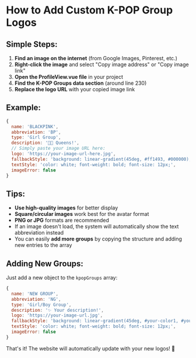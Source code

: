 # How to Add Custom K-POP Group Logos

## Simple Steps:

1. **Find an image on the internet** (from Google Images, Pinterest, etc.)
2. **Right-click the image** and select "Copy image address" or "Copy image link"
3. **Open the ProfileView.vue file** in your project
4. **Find the K-POP Groups data section** (around line 230)
5. **Replace the logo URL** with your copied image link

## Example:

```javascript
{
  name: 'BLACKPINK',
  abbreviation: 'BP',
  type: 'Girl Group',
  description: '🖤💗 Queens!',
  // Simply paste your image URL here:
  logo: 'https://your-image-url-here.jpg',
  fallbackStyle: 'background: linear-gradient(45deg, #ff1493, #000000);',
  textStyle: 'color: white; font-weight: bold; font-size: 12px;',
  imageError: false
}
```

## Tips:

- **Use high-quality images** for better display
- **Square/circular images** work best for the avatar format
- **PNG or JPG** formats are recommended
- If an image doesn't load, the system will automatically show the text abbreviation instead
- You can easily **add more groups** by copying the structure and adding new entries to the array

## Adding New Groups:

Just add a new object to the `kpopGroups` array:

```javascript
{
  name: 'NEW GROUP',
  abbreviation: 'NG',
  type: 'Girl/Boy Group',
  description: '✨ Your description!',
  logo: 'https://your-image-url.jpg',
  fallbackStyle: 'background: linear-gradient(45deg, #your-color1, #your-color2);',
  textStyle: 'color: white; font-weight: bold; font-size: 12px;',
  imageError: false
}
```

That's it! The website will automatically update with your new logos! 🎉